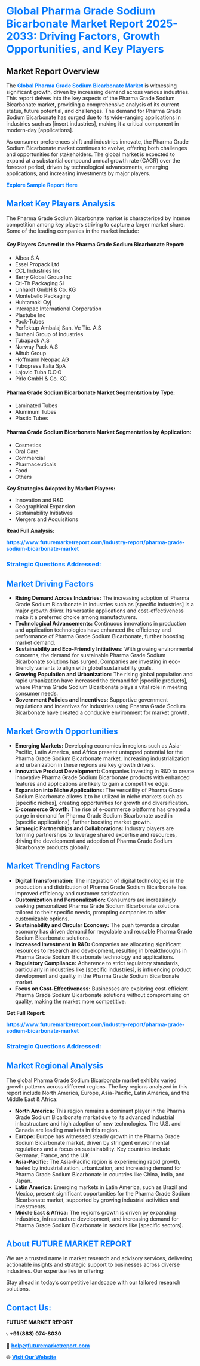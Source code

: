 <h1 style="color: #007BFF;">Global Pharma Grade Sodium Bicarbonate Market Report 2025-2033: Driving Factors, Growth Opportunities, and Key Players</h1>

<section id="overview">
<h2>Market Report Overview</h2>
<p>The <a href="https://www.futuremarketreport.com/industry-report/pharma-grade-sodium-bicarbonate-market" style="color: #007BFF; text-decoration: none;"><strong>Global Pharma Grade Sodium Bicarbonate Market</strong></a> is witnessing significant growth, driven by increasing demand across various industries. This report delves into the key aspects of the Pharma Grade Sodium Bicarbonate market, providing a comprehensive analysis of its current status, future potential, and challenges. The demand for Pharma Grade Sodium Bicarbonate has surged due to its wide-ranging applications in industries such as [insert industries], making it a critical component in modern-day [applications].</p>
<p>As consumer preferences shift and industries innovate, the Pharma Grade Sodium Bicarbonate market continues to evolve, offering both challenges and opportunities for stakeholders. The global market is expected to expand at a substantial compound annual growth rate (CAGR) over the forecast period, driven by technological advancements, emerging applications, and increasing investments by major players.</p>
</section>

<section id="overview">
<p><a href="https://www.futuremarketreport.com/request-sample/reportId=33224" style="color: #007BFF; text-decoration: none;"><strong>Explore Sample Report Here</strong></a></p>
</section>

<section id="key-players">
<h2 style="color: #007BFF;">Market Key Players Analysis</h2>
<p>The Pharma Grade Sodium Bicarbonate market is characterized by intense competition among key players striving to capture a larger market share. Some of the leading companies in the market include:</p>
<h4>Key Players Covered in the Pharma Grade Sodium Bicarbonate Report:</h4>
<ul><li>Albea S.A</li><li>Essel Propack Ltd</li><li>CCL Industries Inc</li><li>Berry Global Group Inc</li><li>Ctl-Th Packaging SI</li><li>Linhardt GmbH &amp; Co. KG</li><li>Montebello Packaging</li><li>Huhtamaki Oyj</li><li>Interapac International Corporation</li><li>Plastube Inc</li><li>Pack-Tubes</li><li>Perfektup Ambalaj San. Ve Tic. A.S</li><li>Burhani Group of Industries</li><li>Tubapack A.S</li><li>Norway Pack A.S</li><li>Alltub Group</li><li>Hoffmann Neopac AG</li><li>Tubopress Italia SpA</li><li>Lajovic Tuba D.O.O</li><li>Pirlo GmbH &amp; Co. KG</li></ul>
<h4>Pharma Grade Sodium Bicarbonate Market Segmentation by Type:</h4>
<ul><li>Laminated Tubes</li><li>Aluminum Tubes</li><li>Plastic Tubes</li></ul>

<h4>Pharma Grade Sodium Bicarbonate Market Segmentation by Application:</h4>
<ul><li>Cosmetics</li><li>Oral Care</li><li>Commercial</li><li>Pharmaceuticals</li><li>Food</li><li>Others</li></ul>
<p><strong>Key Strategies Adopted by Market Players:</strong></p>
<ul>
<li>Innovation and R&D</li>
<li>Geographical Expansion</li>
<li>Sustainability Initiatives</li>
<li>Mergers and Acquisitions</li>
</ul>
</section>

<section>
<p><strong>Read Full Analysis: </strong></p><a href="https://www.futuremarketreport.com/industry-report/pharma-grade-sodium-bicarbonate-market" style="color: #007BFF; text-decoration: none;"><strong>https://www.futuremarketreport.com/industry-report/pharma-grade-sodium-bicarbonate-market</strong></a>
<h3 style="color: #007BFF;">Strategic Questions Addressed:</h3>
</section>

<section id="driving-factors">
<h2 style="color: #007BFF;">Market Driving Factors</h2>
<ul>
<li><strong>Rising Demand Across Industries:</strong> The increasing adoption of Pharma Grade Sodium Bicarbonate in industries such as [specific industries] is a major growth driver. Its versatile applications and cost-effectiveness make it a preferred choice among manufacturers.</li>
<li><strong>Technological Advancements:</strong> Continuous innovations in production and application technologies have enhanced the efficiency and performance of Pharma Grade Sodium Bicarbonate, further boosting market demand.</li>
<li><strong>Sustainability and Eco-Friendly Initiatives:</strong> With growing environmental concerns, the demand for sustainable Pharma Grade Sodium Bicarbonate solutions has surged. Companies are investing in eco-friendly variants to align with global sustainability goals.</li>
<li><strong>Growing Population and Urbanization:</strong> The rising global population and rapid urbanization have increased the demand for [specific products], where Pharma Grade Sodium Bicarbonate plays a vital role in meeting consumer needs.</li>
<li><strong>Government Policies and Incentives:</strong> Supportive government regulations and incentives for industries using Pharma Grade Sodium Bicarbonate have created a conducive environment for market growth.</li>
</ul>
</section>

<section id="growth-opportunities">
<h2 style="color: #007BFF;">Market Growth Opportunities</h2>
<ul>
<li><strong>Emerging Markets:</strong> Developing economies in regions such as Asia-Pacific, Latin America, and Africa present untapped potential for the Pharma Grade Sodium Bicarbonate market. Increasing industrialization and urbanization in these regions are key growth drivers.</li>
<li><strong>Innovative Product Development:</strong> Companies investing in R&D to create innovative Pharma Grade Sodium Bicarbonate products with enhanced features and applications are likely to gain a competitive edge.</li>
<li><strong>Expansion into Niche Applications:</strong> The versatility of Pharma Grade Sodium Bicarbonate allows it to be utilized in niche markets such as [specific niches], creating opportunities for growth and diversification.</li>
<li><strong>E-commerce Growth:</strong> The rise of e-commerce platforms has created a surge in demand for Pharma Grade Sodium Bicarbonate used in [specific applications], further boosting market growth.</li>
<li><strong>Strategic Partnerships and Collaborations:</strong> Industry players are forming partnerships to leverage shared expertise and resources, driving the development and adoption of Pharma Grade Sodium Bicarbonate products globally.</li>
</ul>
</section>

<section id="trending-factors">
<h2 style="color: #007BFF;">Market Trending Factors</h2>
<ul>
<li><strong>Digital Transformation:</strong> The integration of digital technologies in the production and distribution of Pharma Grade Sodium Bicarbonate has improved efficiency and customer satisfaction.</li>
<li><strong>Customization and Personalization:</strong> Consumers are increasingly seeking personalized Pharma Grade Sodium Bicarbonate solutions tailored to their specific needs, prompting companies to offer customizable options.</li>
<li><strong>Sustainability and Circular Economy:</strong> The push towards a circular economy has driven demand for recyclable and reusable Pharma Grade Sodium Bicarbonate solutions.</li>
<li><strong>Increased Investment in R&D:</strong> Companies are allocating significant resources to research and development, resulting in breakthroughs in Pharma Grade Sodium Bicarbonate technology and applications.</li>
<li><strong>Regulatory Compliance:</strong> Adherence to strict regulatory standards, particularly in industries like [specific industries], is influencing product development and quality in the Pharma Grade Sodium Bicarbonate market.</li>
<li><strong>Focus on Cost-Effectiveness:</strong> Businesses are exploring cost-efficient Pharma Grade Sodium Bicarbonate solutions without compromising on quality, making the market more competitive.</li>
</ul>
</section>

<section>
<p><strong>Get Full Report: </strong></p><a href="https://www.futuremarketreport.com/industry-report/pharma-grade-sodium-bicarbonate-market" style="color: #007BFF; text-decoration: none;"><strong>https://www.futuremarketreport.com/industry-report/pharma-grade-sodium-bicarbonate-market</strong></a>
<h3 style="color: #007BFF;">Strategic Questions Addressed:</h3>
</section>


<section id="regional-analysis">
<h2 style="color: #007BFF;">Market Regional Analysis</h2>
<p>The global Pharma Grade Sodium Bicarbonate market exhibits varied growth patterns across different regions. The key regions analyzed in this report include North America, Europe, Asia-Pacific, Latin America, and the Middle East & Africa:</p>
<ul>
<li><strong>North America:</strong> This region remains a dominant player in the Pharma Grade Sodium Bicarbonate market due to its advanced industrial infrastructure and high adoption of new technologies. The U.S. and Canada are leading markets in this region.</li>
<li><strong>Europe:</strong> Europe has witnessed steady growth in the Pharma Grade Sodium Bicarbonate market, driven by stringent environmental regulations and a focus on sustainability. Key countries include Germany, France, and the U.K.</li>
<li><strong>Asia-Pacific:</strong> The Asia-Pacific region is experiencing rapid growth, fueled by industrialization, urbanization, and increasing demand for Pharma Grade Sodium Bicarbonate in countries like China, India, and Japan.</li>
<li><strong>Latin America:</strong> Emerging markets in Latin America, such as Brazil and Mexico, present significant opportunities for the Pharma Grade Sodium Bicarbonate market, supported by growing industrial activities and investments.</li>
<li><strong>Middle East & Africa:</strong> The region’s growth is driven by expanding industries, infrastructure development, and increasing demand for Pharma Grade Sodium Bicarbonate in sectors like [specific sectors].</li>
</ul>
</section>

<footer>
<h2 style="color: #007BFF;">About FUTURE MARKET REPORT</h2>
<p>We are a trusted name in market research and advisory services, delivering actionable insights and strategic support to businesses across diverse industries. Our expertise lies in offering:</p>

<p>Stay ahead in today’s competitive landscape with our tailored research solutions.</p>

<h2 style="color: #007BFF;">Contact Us:</h2>
<p><strong>FUTURE MARKET REPORT</strong></p>
<p>📞 <strong>+91 (883) 074-8030</strong></p>
<p>📧 <strong><a href="mailto:help@futuremarketreport.com" style="color: #007BFF;">help@futuremarketreport.com</a></strong></p>
<p>🌐 <strong><a href="https://www.futuremarketreport.com/" style="color: #007BFF;">Visit Our Website</a></strong></p>
</footer>